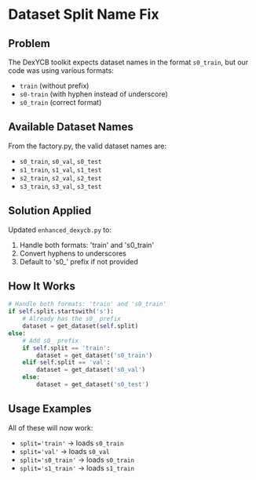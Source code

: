 # Dataset Split Name Fix

## Problem
The DexYCB toolkit expects dataset names in the format `s0_train`, but our code was using various formats:
- `train` (without prefix)
- `s0-train` (with hyphen instead of underscore)
- `s0_train` (correct format)

## Available Dataset Names
From the factory.py, the valid dataset names are:
- `s0_train`, `s0_val`, `s0_test`
- `s1_train`, `s1_val`, `s1_test`
- `s2_train`, `s2_val`, `s2_test`
- `s3_train`, `s3_val`, `s3_test`

## Solution Applied
Updated `enhanced_dexycb.py` to:
1. Handle both formats: 'train' and 's0_train'
2. Convert hyphens to underscores
3. Default to 's0_' prefix if not provided

## How It Works
```python
# Handle both formats: 'train' and 's0_train'
if self.split.startswith('s'):
    # Already has the s0_ prefix
    dataset = get_dataset(self.split)
else:
    # Add s0_ prefix
    if self.split == 'train':
        dataset = get_dataset('s0_train')
    elif self.split == 'val':
        dataset = get_dataset('s0_val')
    else:
        dataset = get_dataset('s0_test')
```

## Usage Examples
All of these will now work:
- `split='train'` → loads `s0_train`
- `split='val'` → loads `s0_val`
- `split='s0_train'` → loads `s0_train`
- `split='s1_train'` → loads `s1_train`